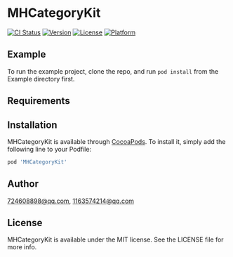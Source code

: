 # MHCategoryKit

[![CI Status](https://img.shields.io/travis/724608898@qq.com/MHCategoryKit.svg?style=flat)](https://travis-ci.org/724608898@qq.com/MHCategoryKit)
[![Version](https://img.shields.io/cocoapods/v/MHCategoryKit.svg?style=flat)](https://cocoapods.org/pods/MHCategoryKit)
[![License](https://img.shields.io/cocoapods/l/MHCategoryKit.svg?style=flat)](https://cocoapods.org/pods/MHCategoryKit)
[![Platform](https://img.shields.io/cocoapods/p/MHCategoryKit.svg?style=flat)](https://cocoapods.org/pods/MHCategoryKit)

## Example

To run the example project, clone the repo, and run `pod install` from the Example directory first.

## Requirements

## Installation

MHCategoryKit is available through [CocoaPods](https://cocoapods.org). To install
it, simply add the following line to your Podfile:

```ruby
pod 'MHCategoryKit'
```

## Author

724608898@qq.com, 1163574214@qq.com

## License

MHCategoryKit is available under the MIT license. See the LICENSE file for more info.
